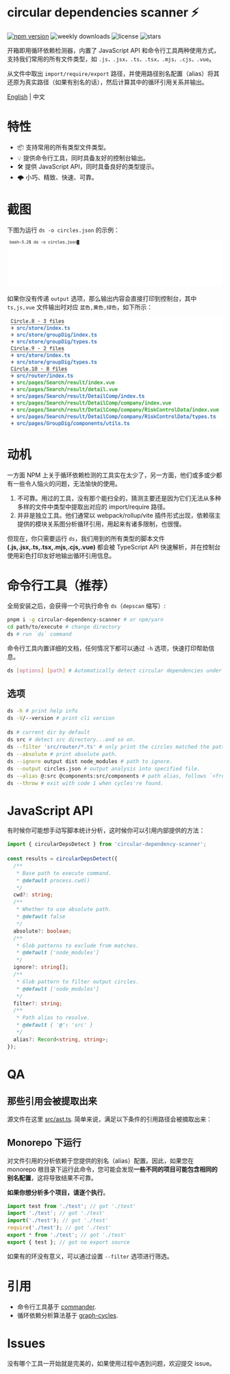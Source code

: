 # circular dependencies scanner ⚡

[![npm version](https://img.shields.io/npm/v/circular-dependency-scanner)](https://npmjs.com/package/circular-dependency-scanner)
![weekly downloads](https://img.shields.io/npm/dw/circular-dependency-scanner)
![license](https://img.shields.io/npm/l/circular-dependency-scanner)
![stars](https://img.shields.io/github/stars/emosheeep/fe-tools)

开箱即用循环依赖检测器，内置了 JavaScript API 和命令行工具两种使用方式，支持我们常用的所有文件类型，如 `.js，.jsx，.ts，.tsx，.mjs，.cjs，.vue`。 
 
从文件中取出 `import/require/export` 路径，并使用路径别名配置（alias）将其还原为真实路径（如果有别名的话），然后计算其中的循环引用关系并输出。

[English](./README.md) | 中文

# 特性

- 📦 支持常用的所有类型文件类型。
- 💡 提供命令行工具，同时具备友好的控制台输出。
- 🛠️ 提供 JavaScript API，同时具备良好的类型提示。
- 🌩 小巧、精致、快速、可靠。

# 截图

下图为运行 `ds -o circles.json` 的示例：

![cli.gif](https://raw.githubusercontent.com/emosheeep/fe-tools/HEAD/packages/circular-dependency-scanner/snapshots/cli.gif)

如果你没有传递 `output` 选项，那么输出内容会直接打印到控制台，其中`ts,js,vue` 文件输出时对应 `蓝色,黄色,绿色`，如下所示：

![output-snapshot](https://raw.githubusercontent.com/emosheeep/fe-tools/HEAD/packages/circular-dependency-scanner/snapshots/output.png)

# 动机

一方面 NPM 上关于循环依赖检测的工具实在太少了，另一方面，他们或多或少都有一些令人恼火的问题，无法愉快的使用。

1. 不可靠。用过的工具，没有那个能扫全的，猜测主要还是因为它们无法从多种多样的文件中类型中提取出对应的 import/require 路径。
2. 并非是独立工具。他们通常以  webpack/rollup/vite 插件形式出现，依赖宿主提供的模块关系图分析循环引用，用起来有诸多限制，也很慢。

但现在，你只需要运行 `ds`，我们用到的所有类型的脚本文件 **(.js,.jsx,.ts,.tsx,.mjs,.cjs,.vue)** 都会被 TypeScript API 快速解析，并在控制台使用彩色打印友好地输出循环引用信息。

# 命令行工具（推荐）

全局安装之后，会获得一个可执行命令 `ds`（`depscan` 缩写）:
```sh
pnpm i -g circular-dependency-scanner # or npm/yarn
cd path/to/execute # change directory
ds # run `ds` command
```

命令行工具内置详细的文档，任何情况下都可以通过 `-h` 选项，快速打印帮助信息。

```sh
ds [options] [path] # Automatically detect circular dependencies under the current directory and print the circles.
```

## 选项

```sh
ds -h # print help info
ds -V/--version # print cli version

ds # current dir by default
ds src # detect src directory...and so on.
ds --filter 'src/router/*.ts' # only print the circles matched the pattern.
ds --absolute # print absolute path.
ds --ignore output dist node_modules # path to ignore.
ds --output circles.json # output analysis into specified file.
ds --alias @:src @components:src/components # path alias, follows `<from>:<to>` convention.
ds --throw # exit with code 1 when cycles're found.
```

# JavaScript API

有时候你可能想手动写脚本统计分析，这时候你可以引用内部提供的方法：

```ts
import { circularDepsDetect } from 'circular-dependency-scanner';

const results = circularDepsDetect({
  /**
   * Base path to execute command.
   * @default process.cwd()
   */
  cwd?: string;
  /**
   * Whether to use absolute path.
   * @default false
   */
  absolute?: boolean;
  /**
   * Glob patterns to exclude from matches.
   * @default ['node_modules']
   */
  ignore?: string[];
  /**
   * Glob pattern to filter output circles.
   * @default ['node_modules']
   */
  filter?: string;
  /**
   * Path alias to resolve.
   * @default { '@': 'src' }
   */
  alias?: Record<string, string>;
});

```

# QA

## 那些引用会被提取出来

源文件在这里 [src/ast.ts](https://github.com/emosheeep/circular-dependency-scanner/blob/HEAD/src/ast.ts). 简单来说，满足以下条件的引用路径会被摘取出来：

## Monorepo 下运行

对文件引用的分析依赖于您提供的别名（alias）配置。因此，如果您在 monorepo 根目录下运行此命令，您可能会发现**一些不同的项目可能包含相同的别名配置**，这将导致结果不可靠。 

**如果你想分析多个项目，请逐个执行**。

```ts
import test from './test'; // got './test'
import './test'; // got './test'
import('./test'); // got './test'
require('./test'); // got './test'
export * from './test'; // got './test'
export { test }; // got no export source
```

如果有的环没有意义，可以通过设置 `--filter` 选项进行筛选。

# 引用

- 命令行工具基于 [commander](https://github.com/tj/commander.js).
- 循环依赖分析算法基于 [graph-cycles](https://github.com/grantila/graph-cycles).

# Issues

没有哪个工具一开始就是完美的，如果使用过程中遇到问题，欢迎提交 issue。